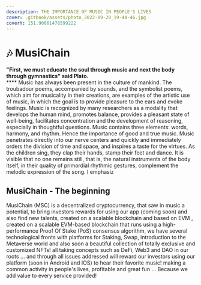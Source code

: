 ```yaml
---
description: THE IMPORTANCE OF MUSIC IN PEOPLE'S LIVES
cover: .gitbook/assets/photo_2022-09-20_19-44-46.jpg
coverY: 151.90661478599222
---
```


# 🎶 MusiChain

**"First, we must educate the soul through music and next the body through gymnastics" said Plato.**\
**** Music has always been present in the culture of mankind. The troubadour poems, accompanied by sounds, and the symbolist poems, which aim for musicality in their creations, are examples of the artistic use of music, in which the goal is to provide pleasure to the ears and evoke feelings. Music is recognized by many researchers as a modality that develops the human mind, promotes balance, provides a pleasant state of well-being, facilitates concentration and the development of reasoning, especially in thoughtful questions. Music contains three elements: words, harmony, and rhythm. Hence the importance of good and true music. Music penetrates directly into our nerve centers and quickly and immediately orders the division of time and space, and inspires a taste for the virtues. As the children sing, they clap their hands, stamp their feet and dance. It is visible that no one remains still, that is, the natural instruments of the body itself, in their quality of primordial rhythmic gestures, complement the melodic expression of the song. I emphasiz

## MusiChain - The beginning

MusiChain (MSC) is a decentralized cryptocurrency, that saw in music a potential, to bring investors rewards for using our app (coming soon) and also find new talents, created on a scalable blockchain and based on EVM , created on a scalable EVM-based blockchain that runs using a high-performance Proof Of Stake (PoS) consensus algorithm, we have several technological fronts with platforms for Staking, Swap, introduction to the Metaverse world and also soon a beautiful collection of totally exclusive and customized NFTs! all taking concepts such as DeFi, Web3 and DAO in our roots ... and through all issues addressed will reward our investors using our platform (soon in Android and IOS) to hear their favorite music! making a common activity in people's lives, profitable and great fun ... Because we add value to every service provided!
